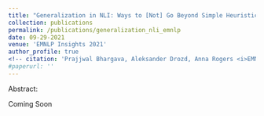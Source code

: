 ```yaml
---
title: "Generalization in NLI: Ways to [Not] Go Beyond Simple Heuristics"
collection: publications
permalink: /publications/generalization_nli_emnlp
date: 09-29-2021
venue: 'EMNLP Insights 2021'
author_profile: true
<!-- citation: 'Prajjwal Bhargava, Aleksander Drozd, Anna Rogers <i>EMNLP Insights 2021 </i> <b>EMNLP 2021</b>. -->'
#paperurl: ''
---
```

Abstract:

Coming Soon
